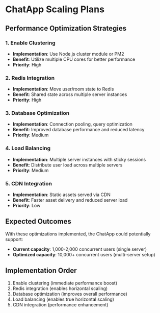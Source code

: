 # ChatApp Scaling Plans

## Performance Optimization Strategies

### 1. Enable Clustering
- **Implementation**: Use Node.js cluster module or PM2
- **Benefit**: Utilize multiple CPU cores for better performance
- **Priority**: High

### 2. Redis Integration
- **Implementation**: Move user/room state to Redis
- **Benefit**: Shared state across multiple server instances
- **Priority**: High

### 3. Database Optimization
- **Implementation**: Connection pooling, query optimization
- **Benefit**: Improved database performance and reduced latency
- **Priority**: Medium

### 4. Load Balancing
- **Implementation**: Multiple server instances with sticky sessions
- **Benefit**: Distribute user load across multiple servers
- **Priority**: Medium

### 5. CDN Integration
- **Implementation**: Static assets served via CDN
- **Benefit**: Faster asset delivery and reduced server load
- **Priority**: Low

## Expected Outcomes

With these optimizations implemented, the ChatApp could potentially support:
- **Current capacity**: 1,000-2,000 concurrent users (single server)
- **Optimized capacity**: 10,000+ concurrent users (multi-server setup)

## Implementation Order

1. Enable clustering (immediate performance boost)
2. Redis integration (enables horizontal scaling)
3. Database optimization (improves overall performance)
4. Load balancing (enables true horizontal scaling)
5. CDN integration (performance enhancement)
